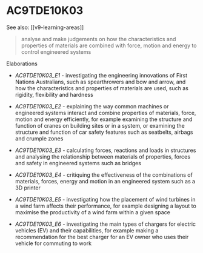 
# AC9TDE10K03 

See also: [[v9-learning-areas]]

> analyse and make judgements on how the characteristics and properties of materials are combined with force, motion and energy to control engineered systems

Elaborations


- _AC9TDE10K03_E1_ - investigating the engineering innovations of First Nations Australians, such as spearthrowers and bow and arrow, and how the characteristics and properties of materials are used, such as rigidity, flexibility and hardness

- _AC9TDE10K03_E2_ - explaining the way common machines or engineered systems interact and combine properties of materials, force, motion and energy efficiently, for example examining the structure and function of cranes on building sites or in a system, or examining the structure and function of car safety features such as seatbelts, airbags and crumple zones

- _AC9TDE10K03_E3_ - calculating forces, reactions and loads in structures and analysing the relationship between materials of properties, forces and safety in engineered systems such as bridges

- _AC9TDE10K03_E4_ - critiquing the effectiveness of the combinations of materials, forces, energy and motion in an engineered system such as a 3D printer

- _AC9TDE10K03_E5_ - investigating how the placement of wind turbines in a wind farm affects their performance, for example designing a layout to maximise the productivity of a wind farm within a given space

- _AC9TDE10K03_E6_ - investigating the main types of chargers for electric vehicles (EV) and their capabilities, for example making a recommendation for the best charger for an EV owner who uses their vehicle for commuting to work
